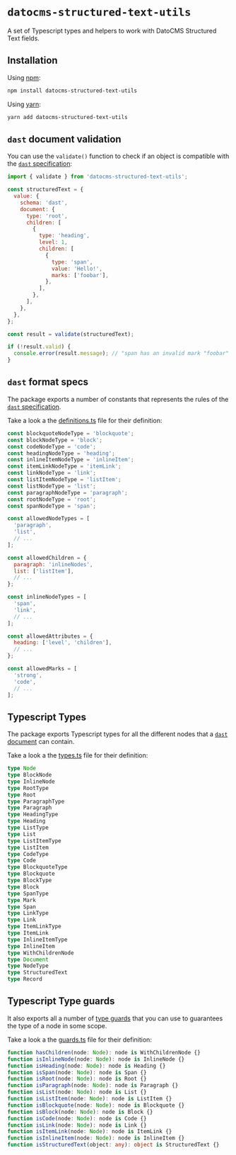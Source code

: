 # `datocms-structured-text-utils`

A set of Typescript types and helpers to work with DatoCMS Structured Text fields.

## Installation

Using [npm](http://npmjs.org/):

```sh
npm install datocms-structured-text-utils
```

Using [yarn](https://yarnpkg.com/):

```sh
yarn add datocms-structured-text-utils
```

## `dast` document validation

You can use the `validate()` function to check if an object is compatible with the [`dast` specification](https://www.datocms.com/docs/structured-text/dast):

```js
import { validate } from 'datocms-structured-text-utils';

const structuredText = {
  value: {
    schema: 'dast',
    document: {
      type: 'root',
      children: [
        {
          type: 'heading',
          level: 1,
          children: [
            {
              type: 'span',
              value: 'Hello!',
              marks: ['foobar'],
            },
          ],
        },
      ],
    },
  },
};

const result = validate(structuredText);

if (!result.valid) {
  console.error(result.message); // "span has an invalid mark "foobar"
}
```

## `dast` format specs

The package exports a number of constants that represents the rules of the [`dast` specification](https://www.datocms.com/docs/structured-text/dast).

Take a look a the [definitions.ts](https://github.com/datocms/structured-text/blob/main/packages/utils/src/definitions.ts) file for their definition:

```javascript
const blockquoteNodeType = 'blockquote';
const blockNodeType = 'block';
const codeNodeType = 'code';
const headingNodeType = 'heading';
const inlineItemNodeType = 'inlineItem';
const itemLinkNodeType = 'itemLink';
const linkNodeType = 'link';
const listItemNodeType = 'listItem';
const listNodeType = 'list';
const paragraphNodeType = 'paragraph';
const rootNodeType = 'root';
const spanNodeType = 'span';

const allowedNodeTypes = [
  'paragraph',
  'list',
  // ...
];

const allowedChildren = {
  paragraph: 'inlineNodes',
  list: ['listItem'],
  // ...
};

const inlineNodeTypes = [
  'span',
  'link',
  // ...
];

const allowedAttributes = {
  heading: ['level', 'children'],
  // ...
};

const allowedMarks = [
  'strong',
  'code',
  // ...
];
```

## Typescript Types

The package exports Typescript types for all the different nodes that a [`dast` document](https://www.datocms.com/docs/structured-text/dast) can contain.

Take a look a the [types.ts](https://github.com/datocms/structured-text/blob/main/packages/utils/src/types.ts) file for their definition:

```typescript
type Node
type BlockNode
type InlineNode
type RootType
type Root
type ParagraphType
type Paragraph
type HeadingType
type Heading
type ListType
type List
type ListItemType
type ListItem
type CodeType
type Code
type BlockquoteType
type Blockquote
type BlockType
type Block
type SpanType
type Mark
type Span
type LinkType
type Link
type ItemLinkType
type ItemLink
type InlineItemType
type InlineItem
type WithChildrenNode
type Document
type NodeType
type StructuredText
type Record
```

## Typescript Type guards

It also exports all a number of [type guards](https://www.typescriptlang.org/docs/handbook/advanced-types.html#user-defined-type-guards) that you can use to guarantees the type of a node in some scope.

Take a look a the [guards.ts](https://github.com/datocms/structured-text/blob/main/packages/utils/src/guards.ts) file for their definition:

```typescript
function hasChildren(node: Node): node is WithChildrenNode {}
function isInlineNode(node: Node): node is InlineNode {}
function isHeading(node: Node): node is Heading {}
function isSpan(node: Node): node is Span {}
function isRoot(node: Node): node is Root {}
function isParagraph(node: Node): node is Paragraph {}
function isList(node: Node): node is List {}
function isListItem(node: Node): node is ListItem {}
function isBlockquote(node: Node): node is Blockquote {}
function isBlock(node: Node): node is Block {}
function isCode(node: Node): node is Code {}
function isLink(node: Node): node is Link {}
function isItemLink(node: Node): node is ItemLink {}
function isInlineItem(node: Node): node is InlineItem {}
function isStructuredText(object: any): object is StructuredText {}
```
